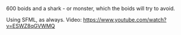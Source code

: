 600 boids and a shark - or monster, which the boids will try to avoid.

Using SFML, as always. Video: https://www.youtube.com/watch?v=ESWZ8qGVWMQ
